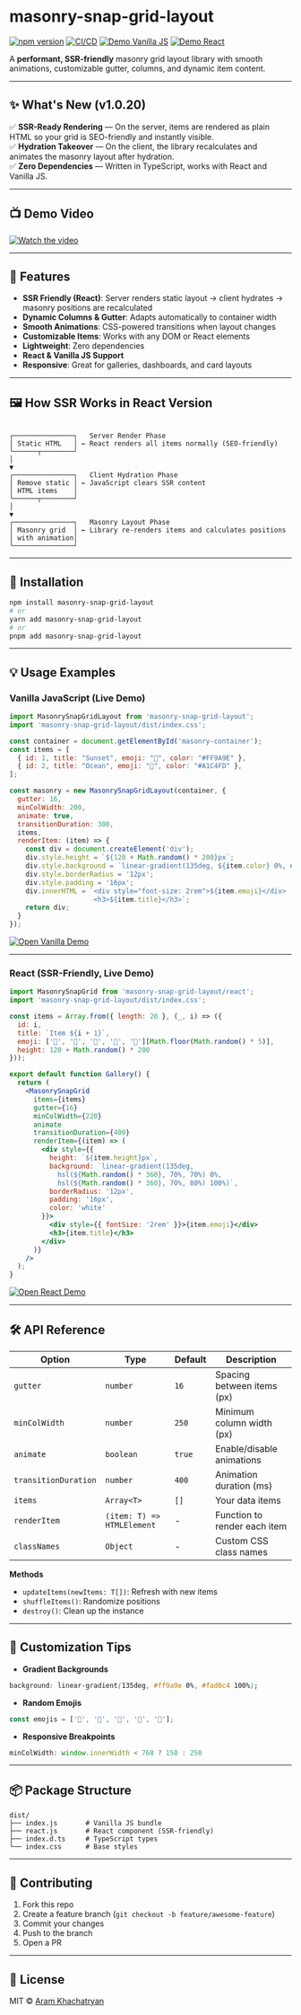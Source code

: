 
# masonry-snap-grid-layout

[![npm version](https://img.shields.io/npm/v/masonry-snap-grid-layout?color=brightgreen)](https://www.npmjs.com/package/masonry-snap-grid-layout)
[![CI/CD](https://github.com/khachatryan-dev/masonry-snap-grid-layout/actions/workflows/publish.yml/badge.svg)](https://github.com/khachatryan-dev/masonry-snap-grid-layout/actions)
[![Demo Vanilla JS](https://img.shields.io/badge/demo-vanilla%20js-blue)](https://codesandbox.io/p/sandbox/l9xl7s)
[![Demo React](https://img.shields.io/badge/demo-react-blue)](https://codesandbox.io/p/sandbox/rgxsxp)

A **performant, SSR-friendly** masonry grid layout library with smooth animations, customizable gutter, columns, and dynamic item content.

---

## ✨ What's New (v1.0.20)
✅ **SSR-Ready Rendering** — On the server, items are rendered as plain HTML so your grid is SEO-friendly and instantly visible.  
✅ **Hydration Takeover** — On the client, the library recalculates and animates the masonry layout after hydration.  
✅ **Zero Dependencies** — Written in TypeScript, works with React and Vanilla JS.  

---

## 📺 Demo Video

[![Watch the video](https://img.youtube.com/vi/mHK_6z9WEWs/hqdefault.jpg)](https://www.youtube.com/watch?v=mHK_6z9WEWs)

---

## 🚀 Features

- **SSR Friendly (React)**: Server renders static layout → client hydrates → masonry positions are recalculated
- **Dynamic Columns & Gutter**: Adapts automatically to container width
- **Smooth Animations**: CSS-powered transitions when layout changes
- **Customizable Items**: Works with any DOM or React elements
- **Lightweight**: Zero dependencies
- **React & Vanilla JS Support**
- **Responsive**: Great for galleries, dashboards, and card layouts

---

## 🖼 How SSR Works in React Version

```

┌───────────────┐   Server Render Phase
│ Static HTML   │ ← React renders all items normally (SEO-friendly)
└──────┬────────┘
│
▼
┌───────────────┐   Client Hydration Phase
│ Remove static │ ← JavaScript clears SSR content
│ HTML items    │
└──────┬────────┘
│
▼
┌───────────────┐   Masonry Layout Phase
│ Masonry grid  │ ← Library re-renders items and calculates positions
│ with animation│
└───────────────┘

````

---

## 🔧 Installation

```bash
npm install masonry-snap-grid-layout
# or
yarn add masonry-snap-grid-layout
# or
pnpm add masonry-snap-grid-layout
````

---

## 💡 Usage Examples

### Vanilla JavaScript (Live Demo)

```javascript
import MasonrySnapGridLayout from 'masonry-snap-grid-layout';
import 'masonry-snap-grid-layout/dist/index.css';

const container = document.getElementById('masonry-container');
const items = [
  { id: 1, title: "Sunset", emoji: "🌅", color: "#FF9A9E" },
  { id: 2, title: "Ocean", emoji: "🌊", color: "#A1C4FD" },
];

const masonry = new MasonrySnapGridLayout(container, {
  gutter: 16,
  minColWidth: 200,
  animate: true,
  transitionDuration: 300,
  items,
  renderItem: (item) => {
    const div = document.createElement('div');
    div.style.height = `${120 + Math.random() * 200}px`;
    div.style.background = `linear-gradient(135deg, ${item.color} 0%, #FFFFFF 100%)`;
    div.style.borderRadius = '12px';
    div.style.padding = '16px';
    div.innerHTML = `<div style="font-size: 2rem">${item.emoji}</div>
                     <h3>${item.title}</h3>`;
    return div;
  }
});
```

[![Open Vanilla Demo](https://codesandbox.io/static/img/play-codesandbox.svg)](https://codesandbox.io/p/sandbox/l9xl7s)

---

### React (SSR-Friendly, Live Demo)

```jsx
import MasonrySnapGrid from 'masonry-snap-grid-layout/react';
import 'masonry-snap-grid-layout/dist/index.css';

const items = Array.from({ length: 20 }, (_, i) => ({
  id: i,
  title: `Item ${i + 1}`,
  emoji: ['🌻', '🌈', '🍕', '🎸', '🚀'][Math.floor(Math.random() * 5)],
  height: 120 + Math.random() * 200
}));

export default function Gallery() {
  return (
    <MasonrySnapGrid
      items={items}
      gutter={16}
      minColWidth={220}
      animate
      transitionDuration={400}
      renderItem={(item) => (
        <div style={{
          height: `${item.height}px`,
          background: `linear-gradient(135deg, 
            hsl(${Math.random() * 360}, 70%, 70%) 0%, 
            hsl(${Math.random() * 360}, 70%, 80%) 100%)`,
          borderRadius: '12px',
          padding: '16px',
          color: 'white'
        }}>
          <div style={{ fontSize: '2rem' }}>{item.emoji}</div>
          <h3>{item.title}</h3>
        </div>
      )}
    />
  );
}
```

[![Open React Demo](https://codesandbox.io/static/img/play-codesandbox.svg)](https://codesandbox.io/p/sandbox/rgxsxp)

---

## 🛠️ API Reference

| Option               | Type                       | Default | Description                  |
| -------------------- | -------------------------- | ------- | ---------------------------- |
| `gutter`             | `number`                   | `16`    | Spacing between items (px)   |
| `minColWidth`        | `number`                   | `250`   | Minimum column width (px)    |
| `animate`            | `boolean`                  | `true`  | Enable/disable animations    |
| `transitionDuration` | `number`                   | `400`   | Animation duration (ms)      |
| `items`              | `Array<T>`                 | `[]`    | Your data items              |
| `renderItem`         | `(item: T) => HTMLElement` | -       | Function to render each item |
| `classNames`         | `Object`                   | -       | Custom CSS class names       |

**Methods**

* `updateItems(newItems: T[])`: Refresh with new items
* `shuffleItems()`: Randomize positions
* `destroy()`: Clean up the instance

---

## 🎨 Customization Tips

* **Gradient Backgrounds**

```css
background: linear-gradient(135deg, #ff9a9e 0%, #fad0c4 100%);
```

* **Random Emojis**

```js
const emojis = ['🌻', '🌈', '🍕', '🎸', '🚀'];
```

* **Responsive Breakpoints**

```js
minColWidth: window.innerWidth < 768 ? 150 : 250
```

---

## 📦 Package Structure

```
dist/
├── index.js       # Vanilla JS bundle
├── react.js       # React component (SSR-friendly)
├── index.d.ts     # TypeScript types
└── index.css      # Base styles
```

---

## 🤝 Contributing

1. Fork this repo
2. Create a feature branch (`git checkout -b feature/awesome-feature`)
3. Commit your changes
4. Push to the branch
5. Open a PR

---

## 📄 License

MIT © [Aram Khachatryan](https://github.com/khachatryan-dev)


